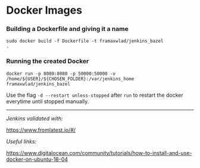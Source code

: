 # Docker Images

### **Building a Dockerfile and giving it a name**
<code>sudo docker build -f Dockerfile -t framaxwlad/jenkins_bazel .</code>

### **Running the created Docker**
<code>docker run -p 8080:8080 -p 50000:50000 -v /home/\${USER}/\${CHOSEN_FOLDER}:/var/jenkins_home framaxwlad/jenkins_bazel</code>

Use the flag <code>-d --restart unless-stopped</code> after <code>run</code> to restart the docker everytime until stopped manually.

---

_Jenkins validated with:_

<url>https://www.fromlatest.io/#/</url>


_Useful links:_

https://www.digitalocean.com/community/tutorials/how-to-install-and-use-docker-on-ubuntu-18-04
